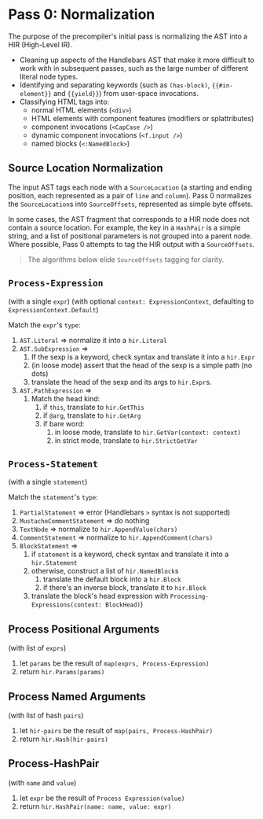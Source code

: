 # Pass 0: Normalization

The purpose of the precompiler's initial pass is normalizing the AST into a HIR (High-Level IR).

- Cleaning up aspects of the Handlebars AST that make it more difficult to work with in subsequent passes, such as the large number of different literal node types.
- Identifying and separating keywords (such as `(has-block)`, `{{#in-element}}` and `{{yield}}`) from user-space invocations.
- Classifying HTML tags into:
  - normal HTML elements (`<div>`)
  - HTML elements with component features (modifiers or splattributes)
  - component invocations (`<CapCase />`)
  - dynamic component invocations (`<f.input />`)
  - named blocks (`<:NamedBlock>`)

## Source Location Normalization

The input AST tags each node with a `SourceLocation` (a starting and ending position, each represented as a pair of `line` and `column`). Pass 0 normalizes the `SourceLocation`s into `SourceOffsets`, represented as simple byte offsets.

In some cases, the AST fragment that corresponds to a HIR node does not contain a source location. For example, the key in a `HashPair` is a simple string, and a list of positional parameters is not grouped into a parent node. Where possible, Pass 0 attempts to tag the HIR output with a `SourceOffsets`.

> The algorithms below elide `SourceOffsets` tagging for clarity.

## `Process-Expression`

(with a single `expr`)
(with optional `context: ExpressionContext`, defaulting to `ExpressionContext.Default`)

Match the `expr`'s `type`:

1. `AST.Literal` => normalize it into a `hir.Literal`
2. `AST.SubExpression` =>
   1. If the sexp is a keyword, check syntax and translate it into a `hir.Expr`
   2. (in loose mode) assert that the head of the sexp is a simple path (no dots)
   3. translate the head of the sexp and its args to `hir.Expr`s.
3. `AST.PathExpression` =>
   1. Match the head kind:
      1. if `this`, translate to `hir.GetThis`
      2. if `@arg`, translate to `hir.GetArg`
      3. if bare word:
         1. in loose mode, translate to `hir.GetVar(context: context)`
         2. in strict mode, translate to `hir.StrictGetVar`

## `Process-Statement`

(with a single `statement`)

Match the `statement`'s `type`:

1. `PartialStatement` => error (Handlebars `>` syntax is not supported)
2. `MustacheCommentStatement` => do nothing
3. `TextNode` => normalize to `hir.AppendValue(chars)`
4. `CommentStatement` => normalize to `hir.AppendComment(chars)`
5. `BlockStatement` =>
   1. if `statement` is a keyword, check syntax and translate it into a `hir.Statement`
   2. otherwise, construct a list of `hir.NamedBlock`s
      1. translate the default block into a `hir.Block`
      2. if there's an inverse block, translate it to `hir.Block`
   3. translate the block's head expression with `Processing-Expressions(context: BlockHead)`)

## Process Positional Arguments

(with list of `exprs`)

1. let `params` be the result of `map(exprs, Process-Expression)`
2. return `hir.Params(params)`

## Process Named Arguments

(with list of hash `pairs`)

1. let `hir-pairs` be the result of `map(pairs, Process-HashPair)`
2. return `hir.Hash(hir-pairs)`

## Process-HashPair

(with `name` and `value`)

1. let `expr` be the result of `Process Expression(value)`
2. return `hir.HashPair(name: name, value: expr)`
